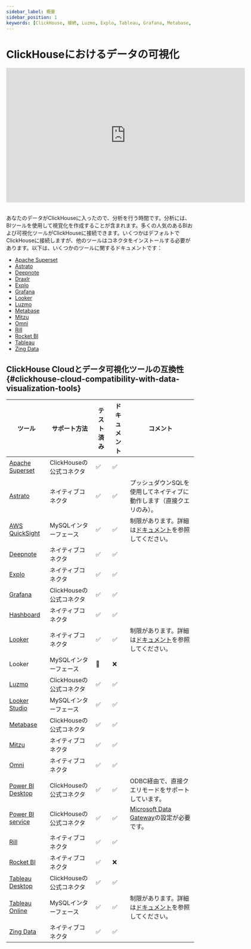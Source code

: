 ```yaml
---
sidebar_label: 概要
sidebar_position: 1
keywords: [ClickHouse, 接続, Luzmo, Explo, Tableau, Grafana, Metabase, Mitzu, superset, Deepnote, Draxlr, RocketBI, Omni, bi, 可視化, ツール]
---
```



# ClickHouseにおけるデータの可視化

<div class='vimeo-container'>
<iframe
   src="https://player.vimeo.com/video/754460217?h=3dcae2e1ca"
   width="640"
   height="360"
   frameborder="0"
   allow="autoplay; fullscreen; picture-in-picture"
   allowfullscreen>
</iframe>
</div>

<br/>

あなたのデータがClickHouseに入ったので、分析を行う時間です。分析には、BIツールを使用して視覚化を作成することが含まれます。多くの人気のあるBIおよび可視化ツールがClickHouseに接続できます。いくつかはデフォルトでClickHouseに接続しますが、他のツールはコネクタをインストールする必要があります。以下は、いくつかのツールに関するドキュメントです：

- [Apache Superset](./superset-and-clickhouse.md)
- [Astrato](./astrato-and-clickhouse.md)
- [Deepnote](./deepnote.md)
- [Draxlr](./draxlr-and-clickhouse.md)
- [Explo](./explo-and-clickhouse.md)
- [Grafana](./grafana/index.md)
- [Looker](./looker-and-clickhouse.md)
- [Luzmo](./luzmo-and-clickhouse.md)
- [Metabase](./metabase-and-clickhouse.md)
- [Mitzu](./mitzu-and-clickhouse.md)
- [Omni](./omni-and-clickhouse.md)
- [Rill](https://docs.rilldata.com/reference/olap-engines/clickhouse)
- [Rocket BI](./rocketbi-and-clickhouse.md)
- [Tableau](./tableau/tableau-and-clickhouse.md)
- [Zing Data](./zingdata-and-clickhouse.md)

## ClickHouse Cloudとデータ可視化ツールの互換性 {#clickhouse-cloud-compatibility-with-data-visualization-tools}

| ツール                                                                    | サポート方法                   | テスト済み | ドキュメント | コメント                                                                                                                                 |
|-------------------------------------------------------------------------|-------------------------------|--------|------------|-----------------------------------------------------------------------------------------------------------------------------------------|
| [Apache Superset](./superset-and-clickhouse.md)      | ClickHouseの公式コネクタ | ✅      | ✅          |                                                                                                                                         |
| [Astrato](./astrato-and-clickhouse.md)      | ネイティブコネクタ | ✅      | ✅          | プッシュダウンSQLを使用してネイティブに動作します（直接クエリのみ）。 |
| [AWS QuickSight](./quicksight-and-clickhouse.md)     | MySQLインターフェース               | ✅      | ✅          | 制限があります。詳細は[ドキュメント](./quicksight-and-clickhouse.md)を参照してください。                |
| [Deepnote](./deepnote.md)                            | ネイティブコネクタ              | ✅      | ✅          |                                                                                                                                         |
| [Explo](./explo-and-clickhouse.md)                   | ネイティブコネクタ              | ✅      | ✅          |                                                                                                                                         |
| [Grafana](./grafana/index.md)                        | ClickHouseの公式コネクタ | ✅      | ✅          |                                                                                                                                         |
| [Hashboard](./hashboard-and-clickhouse.md)           | ネイティブコネクタ              | ✅      | ✅          |                                                                                                                                         |
| [Looker](./looker-and-clickhouse.md)                 | ネイティブコネクタ              | ✅      | ✅          | 制限があります。詳細は[ドキュメント](./looker-and-clickhouse.md)を参照してください。                    |
| Looker                                                                  | MySQLインターフェース               | 🚧     | ❌          |                                                                                                                                         |
| [Luzmo](./luzmo-and-clickhouse.md)                   | ClickHouseの公式コネクタ | ✅      | ✅          |                                                                                                                                         |
| [Looker Studio](./looker-studio-and-clickhouse.md)   | MySQLインターフェース               | ✅      | ✅          |                                                                                                                                         |
| [Metabase](./metabase-and-clickhouse.md)             | ClickHouseの公式コネクタ | ✅      | ✅          |                                                                                                        
| [Mitzu](./mitzu-and-clickhouse.md)                   | ネイティブコネクタ | ✅      | ✅          |                                                                                                                                         |
| [Omni](./omni-and-clickhouse.md)                     | ネイティブコネクタ              | ✅      | ✅          |                                                                                                                                         |
| [Power BI Desktop](./powerbi-and-clickhouse.md)      | ClickHouseの公式コネクタ | ✅      | ✅          | ODBC経由で、直接クエリモードをサポートしています。                                                                                                   |
| [Power BI service](/integrations/powerbi#power-bi-service)                                                    | ClickHouseの公式コネクタ | ✅    | ✅          | [Microsoft Data Gateway](https://learn.microsoft.com/en-us/power-bi/connect-data/service-gateway-custom-connectors)の設定が必要です。 |
| [Rill](https://docs.rilldata.com/reference/olap-engines/clickhouse)     | ネイティブコネクタ              | ✅      | ✅          |        
| [Rocket BI](./rocketbi-and-clickhouse.md)            | ネイティブコネクタ              | ✅      | ❌          |                                                                                                                                         |
| [Tableau Desktop](./tableau/tableau-and-clickhouse.md)       | ClickHouseの公式コネクタ | ✅      | ✅          |                                                                                                               |
| [Tableau Online](./tableau/tableau-online-and-clickhouse.md) | MySQLインターフェース               | ✅      | ✅          | 制限があります。詳細は[ドキュメント](./tableau/tableau-online-and-clickhouse.md)を参照してください。            |
| [Zing Data](./zingdata-and-clickhouse.md)            | ネイティブコネクタ              | ✅      | ✅          |                                                                                                                                         |
